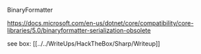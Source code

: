 BinaryFormatter

https://docs.microsoft.com/en-us/dotnet/core/compatibility/core-libraries/5.0/binaryformatter-serialization-obsolete

see box: [[../../WriteUps/HackTheBox/Sharp/Writeup]]